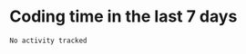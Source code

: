 # Coding time in the last 7 days
<!--START_SECTION:waka-->

```txt
No activity tracked
```

<!--END_SECTION:waka-->
